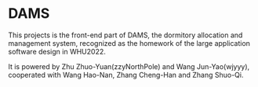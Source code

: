 # DAMS
This projects is the front-end part of DAMS, the dormitory allocation and management system, recognized as the homework of the large application software design in WHU2022.

It is powered by Zhu Zhuo-Yuan(zzyNorthPole) and Wang Jun-Yao(wjyyy), cooperated with Wang Hao-Nan, Zhang Cheng-Han and Zhang Shuo-Qi.
